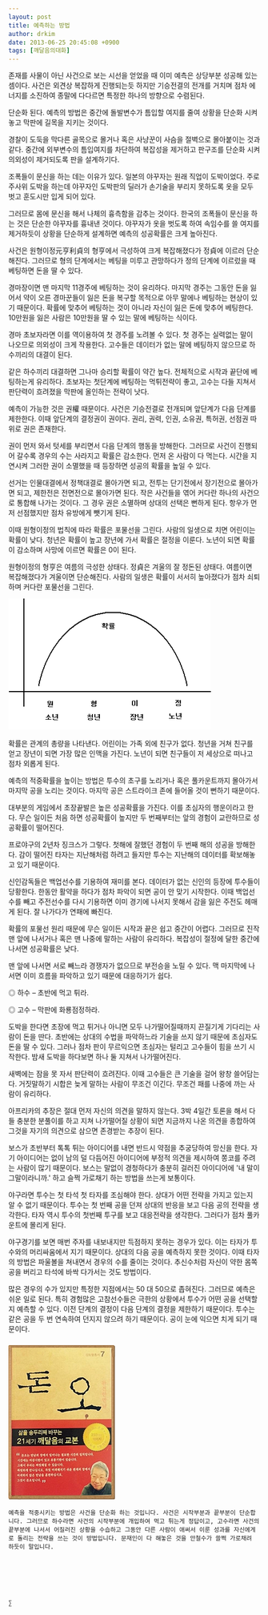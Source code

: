 ```yaml
---
layout: post
title: 예측하는 방법
author: drkim
date: 2013-06-25 20:45:08 +0900
tags: [깨달음의대화]
---
```

존재를 사물이 아닌 사건으로 보는 시선을 얻었을 때 이미 예측은 상당부분 성공해 있는 셈이다. 사건은 외견상 복잡하게 진행되는듯 하지만 기승전결의 전개를 거치며 점차 에너지를 소진하여 종말에 다다르면 특정한 하나의 방향으로 수렴된다. 



단순화 된다. 예측의 방법은 중간에 돌발변수가 틈입할 여지를 줄여 상황을 단순화 시켜놓고 막판에 길목을 지키는 것이다. 


  


경찰이 도둑을 막다른 골목으로 몰거나 혹은 사냥꾼이 사슴을 절벽으로 몰아붙이는 것과 같다. 중간에 외부변수의 틈입여지를 차단하여 복잡성을 제거하고 판구조를 단순화 시켜 의외성이 제거되도록 판을 설계하기다. 


  


조폭들이 문신을 하는 데는 이유가 있다. 일본의 야꾸자는 원래 직업이 도박이었다. 주로 주사위 도박을 하는데 야꾸자인 도박판의 딜러가 손기술을 부리지 못하도록 옷을 모두 벗고 훈도시만 입게 되어 있다. 



그러므로 몸에 문신을 해서 나체의 흉측함을 감추는 것이다. 한국의 조폭들이 문신을 하는 것은 단순한 야꾸자를 흉내낸 것이다. 야꾸자가 옷을 벗도록 하여 속임수를 쓸 여지를 제거하듯이 상황을 단순하게 설계하면 예측의 성공확률은 크게 높아진다.



사건은 원형이정元亨利貞의 형亨에서 극성하여 크게 복잡해졌다가 정貞에 이르러 단순해진다. 그러므로 형의 단계에서는 베팅을 미루고 관망하다가 정의 단계에 이르렀을 때 베팅하면 돈을 딸 수 있다. 



경마장이면 맨 마지막 11경주에 베팅하는 것이 유리하다. 마지막 경주는 그동안 돈을 잃어서 약이 오른 경마꾼들이 잃은 돈을 복구할 목적으로 아무 말에나 베팅하는 현상이 있기 때문이다. 확률에 맞추어 베팅하는 것이 아니라 자신이 잃은 돈에 맞추어 베팅한다. 10만원을 잃은 사람은 10만원을 딸 수 있는 말에 베팅하는 식이다. 


  


경마 초보자라면 이를 역이용하여 첫 경주를 노려볼 수 있다. 첫 경주는 실력없는 말이 나오므로 의외성이 크게 작용한다. 고수들은 데이터가 없는 말에 베팅하지 않으므로 하수끼리의 대결이 된다. 



같은 하수끼리 대결하면 그나마 승리할 확률이 약간 높다. 전체적으로 시작과 끝단에 베팅하는게 유리하다. 초보자는 첫단계에 베팅하는 먹튀전략이 좋고, 고수는 다들 지쳐서 판단력이 흐려졌을 막판에 올인하는 전략이 낫다. 


  


예측이 가능한 것은 권權 때문이다. 사건은 기승전결로 전개되며 앞단계가 다음 단계를 제한한다. 이때 앞단계의 결정권이 권이다. 권리, 권력, 인권, 소유권, 특허권, 선점권 따위로 권은 존재한다. 



권이 먼저 와서 텃세를 부리면서 다음 단계의 행동을 방해한다. 그러므로 사건이 진행되어 갈수록 경우의 수는 사라지고 확률은 감소한다. 먼저 온 사람이 다 먹는다. 시간을 지연시켜 그러한 권이 소멸했을 때 등장하면 성공의 확률을 높일 수 있다. 


  


선거는 인물대결에서 정책대결로 몰아가면 되고, 전투는 단기전에서 장기전으로 몰아가면 되고, 제한전은 전면전으로 몰아가면 된다. 작은 사건들을 엮어 커다란 하나의 사건으로 통합해 나가는 것이다. 그 경우 권은 소멸하며 상대의 선택은 뻔하게 된다. 항우가 먼저 선점했지만 점차 유방에게 뺏기게 된다. 


  


이때 원형이정의 법칙에 따라 확률은 포물선을 그린다. 사람의 일생으로 치면 어린이는 확률이 낮다. 청년은 확률이 높고 장년에 가서 확률은 절정을 이룬다. 노년이 되면 확률이 감소하며 사망에 이르면 확률은 0이 된다. 



원형이정의 형亨은 여름의 극성한 상태다. 정貞은 겨울의 잘 정돈된 상태다. 여름이면 복잡해졌다가 겨울이면 단순해진다. 사람의 일생은 확률이 서서히 높아졌다가 점차 쇠퇴하며 커다란 포물선을 그린다.


  


 ![](/files/attach/images/198/066/363/a.GIF)

확률은 관계의 총량을 나타낸다. 어린이는 가족 외에 친구가 없다. 청년을 거쳐 친구를 얻고 장년이 되면 가장 많은 인맥을 가진다. 노년이 되면 친구들이 저 세상으로 떠나고 점차 외롭게 된다. 



예측의 적중확률을 높이는 방법은 투수의 초구를 노리거나 혹은 풀카운트까지 몰아가서 마지막 공을 노리는 것이다. 마지막 공은 스트라이크 존에 들어올 것이 뻔하기 때문이다. 


  


대부분의 게임에서 초장끝발은 높은 성공확률을 가진다. 이를 초심자의 행운이라고 한다. 무슨 일이든 처음 하면 성공확률이 높지만 두 번째부터는 앞의 경험이 교란하므로 성공확률이 떨어진다. 



프로야구의 2년차 징크스가 그렇다. 첫해에 잘했던 경험이 두 번째 해의 성공을 방해한다. 감이 떨어진 타자는 지난해처럼 하려고 들지만 투수는 지난해의 데이터를 확보해놓고 있기 때문이다.


  


신인감독들은 백업선수를 기용하여 재미를 본다. 데이터가 없는 신인의 등장에 투수들이 당황한다. 한동안 활약을 하다가 점차 파악이 되면 공이 안 맞기 시작한다. 이때 백업선수를 빼고 주전선수를 다시 기용하면 이미 경기에 나서지 못해서 감을 잃은 주전도 헤매게 된다. 잘 나가다가 연패에 빠진다. 


  


확률의 포물선 원리 때문에 무슨 일이든 시작과 끝은 쉽고 중간이 어렵다. 그러므로 진작 맨 앞에 나서거나 혹은 맨 나중에 말하는 사람이 유리하다. 복잡성이 절정에 달한 중간에 나서면 성공확률은 낮다. 



맨 앞에 나서면 서로 빼느라 경쟁자가 없으므로 부전승을 노릴 수 있다. 맥 마지막에 나서면 이미 흐름을 파악하고 있기 때문에 대응하기가 쉽다. 




  ◎ 하수 – 초반에 먹고 튀라.



  ◎ 고수 – 막판에 화룡점정하라.



  


도박을 한다면 초장에 먹고 튀거나 아니면 모두 나가떨어질때까지 끈질기게 기다리는 사람이 돈을 딴다. 초반에는 상대의 수법을 파악하느라 기술을 쓰지 않기 때문에 초심자도 돈을 딸 수 있다. 그러나 점차 판이 무르익으면 초심자는 털리고 고수들이 힘을 쓰기 시작한다. 밤새 도박을 하다보면 하나 둘 지쳐서 나가떨어진다. 


  


새벽에는 잠을 못 자서 판단력이 흐려진다. 이때 고수들은 큰 기술을 걸어 왕창 쓸어담는다. 거짓말하기 시합은 늦게 말하는 사람이 무조건 이긴다. 무조건 패를 나중에 까는 사람이 유리하다. 



아프리카의 추장은 절대 먼저 자신의 의견을 말하지 않는다. 3박 4일간 토론을 해서 다들 충분한 분풀이를 하고 지쳐 나가떨어질 상황이 되면 지금까지 나온 의견을 종합하여 그것을 자기의 의견으로 삼으면 존경받는 추장이 된다. 



보스가 초반부터 톡톡 튀는 아이디어를 내면 반드시 약점을 추궁당하여 망신을 한다. 자기 아이디어는 없이 남의 덜 다듬어진 아이디어에 부정적 의견을 제시하여 쫑코를 주려는 사람이 많기 때문이다. 보스는 말없이 경청하다가 충분히 걸러진 아이디어에 '내 말이 그말이라니까.' 하고 슬쩍 가로채기 하는 방법을 쓰는게 보통이다. 


  


야구라면 투수는 첫 타석 첫 타자를 조심해야 한다. 상대가 어떤 전략을 가지고 있는지 알 수 없기 때문이다. 투수는 첫 번째 공을 던져 상대의 반응을 보고 다음 공의 전략을 생각한다. 타자 역시 투수의 첫번째 투구를 보고 대응전략을 생각한다. 그러다가 점차 풀카운트에 몰리게 된다. 


  


야구경기를 보면 매번 주자를 내보내지만 득점하지 못하는 경우가 있다. 이는 타자가 투수와의 머리싸움에서 지기 때문이다. 상대의 다음 공을 예측하지 못한 것이다. 이때 타자의 방법은 파울볼을 쳐내면서 경우의 수를 줄이는 것이다. 추신수처럼 자신이 약한 몸쪽공을 버리고 타석에 바싹 다가서는 것도 방법이다. 


  


많은 경우의 수가 있지만 특정한 지점에서는 50 대 50으로 좁혀진다. 그러므로 예측은 쉬운 일로 된다. 특히 경험많은 고참선수들은 극한의 상황에서 투수가 어떤 공을 선택할지 예측할 수 있다. 이전 단계의 결정이 다음 단계의 결정을 제한하기 때문이다. 투수는 같은 공을 두 번 연속하여 던지지 않으려 하기 때문이다. 공이 눈에 익으면 치게 되기 때문이다. 


  




 ###


  





  ![](/files/attach/images/198/727/315/55.JPG) 
  
  
  
  
  
    예측을 적중시키는 방법은 사건을 단순화 하는 것입니다. 사건은 시작부분과 끝부분이 단순합니다. 그러므로 하수라면 사건의 시작부분에 개입하여 먹고 튀는게 정답이고, 고수라면 사건의 끝부분에 나서서 어질러진 상황을 수습하고 그동안 다른 사람이 애써서 이룬 성과를 자신에게로 돌리는 전략을 쓰는 것이 방법입니다. 문재인이 다 해놓은 것을 안철수가 쓸쩍 가로채려 하듯이 말입니다.
  
  
  
  
  
  
    ∑ 
  
  
  
  
  
  
  
  
  
  
  
  
  
  
  
  
  
  
  
  
  
  
  
  
  
  
  
  
  
  
  
  
  

